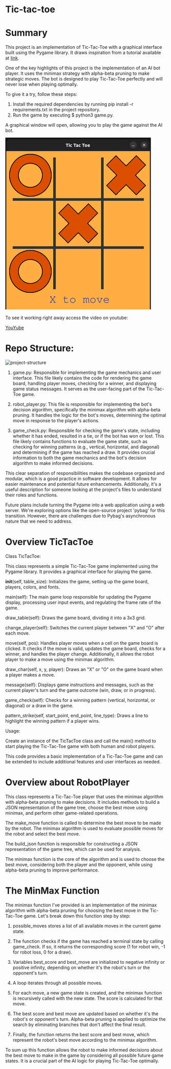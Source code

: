 # Tic-tac-toe

# Summary 

This project is an implementation of Tic-Tac-Toe with a graphical interface built using the Pygame library. It draws inspiration from a tutorial available at [link](https://thepythoncode.com/article/make-a-tic-tac-toe-game-pygame-in-python).

One of the key highlights of this project is the implementation of an AI bot player. It uses the minimax strategy with alpha-beta pruning to make strategic moves. The bot is designed to play Tic-Tac-Toe perfectly and will never lose when playing optimally.

To give it a try, follow these steps:

1. Install the required dependencies by running pip install -r requirements.txt in the project repository.
2. Run the game by executing $ python3 game.py.

A graphical window will open, allowing you to play the game against the AI bot.

![game-example](/assets/game-example.png)

To see it working right away access the video on youtube: 

[YouYube](https://youtu.be/VHjF4BEk9LM)

# Repo Structure:

![project-structure](https://i.imgur.com/fns2VuT.png)
1. game.py: Responsible for implementing the game mechanics and user interface. This file likely contains the code for rendering the game board, handling player moves, checking for a winner, and displaying game status messages. It serves as the user-facing part of the Tic-Tac-Toe game.

2. robot_player.py: This file is responsible for implementing the bot's decision algorithm, specifically the minimax algorithm with alpha-beta pruning. It handles the logic for the bot's moves, determining the optimal move in response to the player's actions.

3. game_check.py: Responsible for checking the game's state, including whether it has ended, resulted in a tie, or if the bot has won or lost. This file likely contains functions to evaluate the game state, such as checking for winning patterns (e.g., vertical, horizontal, and diagonal) and determining if the game has reached a draw. It provides crucial information to both the game mechanics and the bot's decision algorithm to make informed decisions.

This clear separation of responsibilities makes the codebase organized and modular, which is a good practice in software development. It allows for easier maintenance and potential future enhancements. Additionally, it's a useful description for someone looking at the project's files to understand their roles and functions.

Future plans include turning the Pygame into a web application using a web server. We're exploring options like the open-source project 'pybag' for this transition. However, there are challenges due to Pybag's asynchronous nature that we need to address.



# Overview  TicTacToe

Class TicTacToe:

This class represents a simple Tic-Tac-Toe game implemented using the Pygame library. It provides a graphical interface for playing the game.

__init__(self, table_size): Initializes the game, setting up the game board, players, colors, and fonts.

main(self): The main game loop responsible for updating the Pygame display, processing user input events, and regulating the frame rate of the game.

draw_table(self): Draws the game board, dividing it into a 3x3 grid.

change_player(self): Switches the current player between "X" and "O" after each move.

move(self, pos): Handles player moves when a cell on the game board is clicked. It checks if the move is valid, updates the game board, checks for a winner, and handles the player change. Additionally, it allows the robot player to make a move using the minimax algorithm.

draw_char(self, x, y, player): Draws an "X" or "O" on the game board when a player makes a move.

message(self): Displays game instructions and messages, such as the current player's turn and the game outcome (win, draw, or in progress).

game_check(self): Checks for a winning pattern (vertical, horizontal, or diagonal) or a draw in the game.

pattern_strike(self, start_point, end_point, line_type): Draws a line to highlight the winning pattern if a player wins.

Usage:

Create an instance of the TicTacToe class and call the main() method to start playing the Tic-Tac-Toe game with both human and robot players.

This code provides a basic implementation of a Tic-Tac-Toe game and can be extended to include additional features and user interfaces as needed.

# Overview about RobotPlayer
This class represents a Tic-Tac-Toe player that uses the minimax algorithm with alpha-beta pruning to make decisions. It includes methods to build a JSON representation of the game tree, choose the best move using minimax, and perform other game-related operations.

The make_move function is called to determine the best move to be made by the robot. The minimax algorithm is used to evaluate possible moves for the robot and select the best move.

The build_json function is responsible for constructing a JSON representation of the game tree, which can be used for analysis.

The minimax function is the core of the algorithm and is used to choose the best move, considering both the player and the opponent, while using alpha-beta pruning to improve performance.

# The MinMax Function
The minimax function I've provided is an implementation of the minimax algorithm with alpha-beta pruning for choosing the best move in the Tic-Tac-Toe game. Let's break down this function step by step:

1. possible_moves stores a list of all available moves in the current game state.

2. The function checks if the game has reached a terminal state by calling game_check. If so, it returns the corresponding score (1 for robot win, -1 for robot loss, 0 for a draw).

3. Variables best_score and best_move are initialized to negative infinity or positive infinity, depending on whether it's the robot's turn or the opponent's turn.

4. A loop iterates through all possible moves.

5. For each move, a new game state is created, and the minimax function is recursively called with the new state. The score is calculated for that move.

6. The best score and best move are updated based on whether it's the robot's or opponent's turn. Alpha-beta pruning is applied to optimize the search by eliminating branches that don't affect the final result.

7. Finally, the function returns the best score and best move, which represent the robot's best move according to the minimax algorithm.

To sum up this function allows the robot to make informed decisions about the best move to make in the game by considering all possible future game states. It is a crucial part of the AI logic for playing Tic-Tac-Toe optimally.
